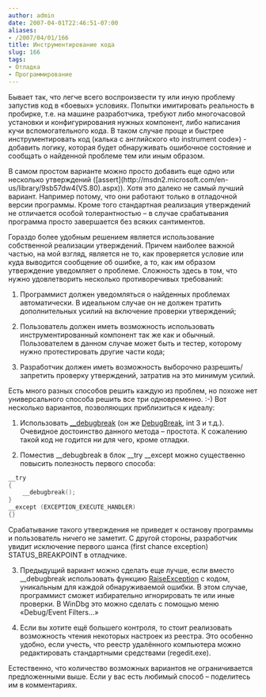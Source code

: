 ```yaml
---
author: admin
date: 2007-04-01T22:46:51-07:00
aliases:
- /2007/04/01/166
title: Инструментирование кода
slug: 166
tags:
- Отладка
- Программирование
---
```


Бывает так, что легче всего воспроизвести ту или иную проблему запустив код в «боевых» условиях. Попытки имитировать реальность в пробирке, т.е. на машине разработчика, требуют либо многочасовой установки и конфигурирования нужных компонент, либо написания кучи вспомогательного кода. В таком случае проще и быстрее инструментировать код (калька с английского «to instrument code») - добавить логику, которая будет обнаруживать ошибочное состояние и сообщать о найденной проблеме тем или иным образом.

<!--more-->В самом простом варианте можно просто добавить еще одно или несколько утверждений ([assert](http://msdn2.microsoft.com/en-us/library/9sb57dw4(VS.80).aspx)). Хотя это далеко не самый лучший вариант. Например потому, что они работают только в отладочной версии программы. Кроме того стандартная реализация утверждений не отличается особой толерантностью – в случае срабатывания программа просто завершается без всяких сантиментов. 

Гораздо более удобным решением является использование собственной реализации утверждений. Причем наиболее важной частью, на мой взгляд, является не то, как проверяется условие или куда выводится сообщение об ошибке, а то, как им образом утверждение уведомляет о проблеме. Сложность здесь в том, что нужно удовлетворить несколько противоречивых требований:

  1. Программист должен уведомляться о найденных проблемах автоматически. В идеальном случае он не должен тратить дополнительных усилий на включение проверки утверждений;

  2. Пользователь должен иметь возможность использовать инструментированный компонент так же как и обычный. Пользователем в данном случае может быть и тестер, которому нужно протестировать другие части кода;

  3. Разработчик должен иметь возможность выборочно разрешить/запретить проверку утверждений, затратив на это минимум усилий.

Есть много разных способов решить каждую из проблем, но похоже нет универсального способа решить все три одновременно. :-) Вот несколько вариантов, позволяющих приблизиться к идеалу:

  1. Использовать [__debugbreak](http://msdn2.microsoft.com/en-us/library/f408b4et(VS.80).aspx) (он же [DebugBreak](http://msdn2.microsoft.com/en-us/library/ms679297.aspx), int 3 и т.д.). Очевидное достоинство данного метода – простота. К сожалению такой код не годится ни для чего, кроме отладки.

  2. Поместив __debugbreak в блок __try __except можно существенно повысить полезность первого способа:

```cpp
__try
{
    __debugbreak();
}
__except (EXCEPTION_EXECUTE_HANDLER)
{}
```

Срабатывание такого утверждения не приведет к останову программы и пользователь ничего не заметит. С другой стороны, разработчик увидит исключение первого шанса (first chance exception) STATUS_BREAKPOINT в отладчике.

  3. Предыдущий вариант можно сделать еще лучше, если вместо __debugbreak использовать функцию [RaiseException](http://msdn2.microsoft.com/en-us/library/aa909203.aspx) с кодом, уникальным для каждой обнаруживаемой ошибки. В этом случае, программист сможет избирательно игнорировать те или иные проверки. В WinDbg это можно сделать с помощью меню «Debug/Event Filters...»

  4. Если вы хотите ещё большего контроля, то стоит реализовать возможность чтения некоторых настроек из реестра. Это особенно удобно, если учесть, что реестр удалённого компьютера можно редактировать стандартными средствами (regedit.exe).

Естественно, что количество возможных вариантов не ограничивается предложенными выше. Если у вас есть любимый способ – поделитесь им в комментариях.
